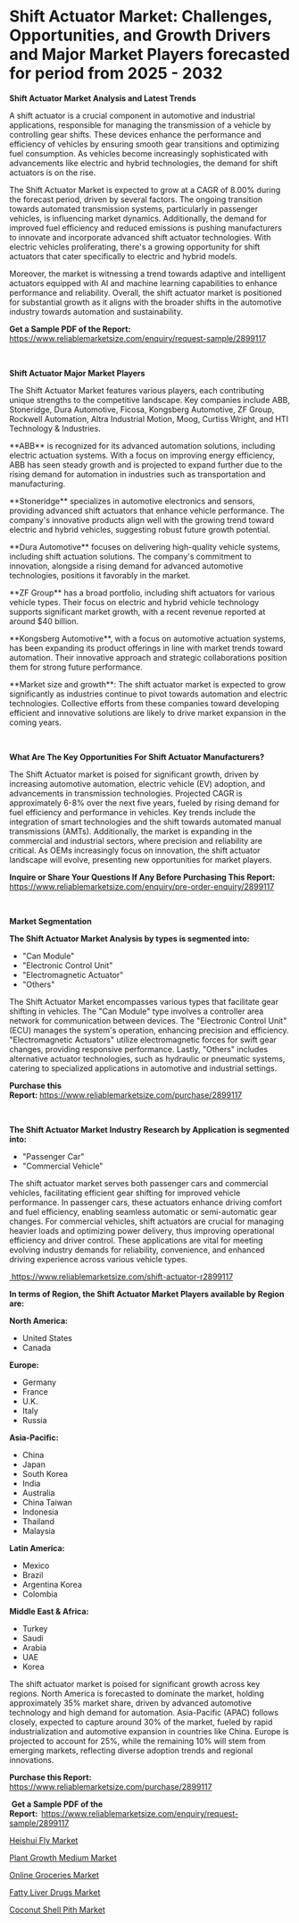 <p><h1>Shift Actuator Market: Challenges, Opportunities, and Growth Drivers and Major Market Players forecasted for period from 2025 - 2032</h1></p><p><strong>Shift Actuator Market Analysis and Latest Trends</strong></p>
<p><p>A shift actuator is a crucial component in automotive and industrial applications, responsible for managing the transmission of a vehicle by controlling gear shifts. These devices enhance the performance and efficiency of vehicles by ensuring smooth gear transitions and optimizing fuel consumption. As vehicles become increasingly sophisticated with advancements like electric and hybrid technologies, the demand for shift actuators is on the rise.</p><p>The Shift Actuator Market is expected to grow at a CAGR of 8.00% during the forecast period, driven by several factors. The ongoing transition towards automated transmission systems, particularly in passenger vehicles, is influencing market dynamics. Additionally, the demand for improved fuel efficiency and reduced emissions is pushing manufacturers to innovate and incorporate advanced shift actuator technologies. With electric vehicles proliferating, there's a growing opportunity for shift actuators that cater specifically to electric and hybrid models. </p><p>Moreover, the market is witnessing a trend towards adaptive and intelligent actuators equipped with AI and machine learning capabilities to enhance performance and reliability. Overall, the shift actuator market is positioned for substantial growth as it aligns with the broader shifts in the automotive industry towards automation and sustainability.</p></p>
<p><strong>Get a Sample PDF of the Report:&nbsp;</strong> <a href="https://www.reliablemarketsize.com/enquiry/request-sample/2899117?utm_campaign=2115&utm_medium=2&utm_source=Github&utm_content=ia&utm_term=15032025&utm_id=shift-actuator">https://www.reliablemarketsize.com/enquiry/request-sample/2899117</a></p>
<p>&nbsp;</p>
<p><strong>Shift Actuator Major Market Players</strong></p>
<p><p>The Shift Actuator Market features various players, each contributing unique strengths to the competitive landscape. Key companies include ABB, Stoneridge, Dura Automotive, Ficosa, Kongsberg Automotive, ZF Group, Rockwell Automation, Altra Industrial Motion, Moog, Curtiss Wright, and HTI Technology & Industries.</p><p>**ABB** is recognized for its advanced automation solutions, including electric actuation systems. With a focus on improving energy efficiency, ABB has seen steady growth and is projected to expand further due to the rising demand for automation in industries such as transportation and manufacturing.</p><p>**Stoneridge** specializes in automotive electronics and sensors, providing advanced shift actuators that enhance vehicle performance. The company's innovative products align well with the growing trend toward electric and hybrid vehicles, suggesting robust future growth potential.</p><p>**Dura Automotive** focuses on delivering high-quality vehicle systems, including shift actuation solutions. The company's commitment to innovation, alongside a rising demand for advanced automotive technologies, positions it favorably in the market.</p><p>**ZF Group** has a broad portfolio, including shift actuators for various vehicle types. Their focus on electric and hybrid vehicle technology supports significant market growth, with a recent revenue reported at around $40 billion. </p><p>**Kongsberg Automotive**, with a focus on automotive actuation systems, has been expanding its product offerings in line with market trends toward automation. Their innovative approach and strategic collaborations position them for strong future performance.</p><p>**Market size and growth**: The shift actuator market is expected to grow significantly as industries continue to pivot towards automation and electric technologies. Collective efforts from these companies toward developing efficient and innovative solutions are likely to drive market expansion in the coming years.</p></p>
<p>&nbsp;</p>
<p><strong>What Are The Key Opportunities For Shift Actuator Manufacturers?</strong></p>
<p><p>The Shift Actuator market is poised for significant growth, driven by increasing automotive automation, electric vehicle (EV) adoption, and advancements in transmission technologies. Projected CAGR is approximately 6-8% over the next five years, fueled by rising demand for fuel efficiency and performance in vehicles. Key trends include the integration of smart technologies and the shift towards automated manual transmissions (AMTs). Additionally, the market is expanding in the commercial and industrial sectors, where precision and reliability are critical. As OEMs increasingly focus on innovation, the shift actuator landscape will evolve, presenting new opportunities for market players. </p></p>
<p><strong>Inquire or Share Your Questions If Any Before Purchasing This Report:</strong> <a href="https://www.reliablemarketsize.com/enquiry/pre-order-enquiry/2899117?utm_campaign=2115&utm_medium=2&utm_source=Github&utm_content=ia&utm_term=15032025&utm_id=shift-actuator">https://www.reliablemarketsize.com/enquiry/pre-order-enquiry/2899117</a></p>
<p>&nbsp;</p>
<p><strong>Market Segmentation</strong></p>
<p><strong>The Shift Actuator Market Analysis by types is segmented into:</strong></p>
<p><ul><li>"Can Module"</li><li>"Electronic Control Unit"</li><li>"Electromagnetic Actuator"</li><li>"Others"</li></ul></p>
<p><p>The Shift Actuator Market encompasses various types that facilitate gear shifting in vehicles. The "Can Module" type involves a controller area network for communication between devices. The "Electronic Control Unit" (ECU) manages the system's operation, enhancing precision and efficiency. "Electromagnetic Actuators" utilize electromagnetic forces for swift gear changes, providing responsive performance. Lastly, "Others" includes alternative actuator technologies, such as hydraulic or pneumatic systems, catering to specialized applications in automotive and industrial settings.</p></p>
<p><strong>Purchase this Report:&nbsp;</strong><a href="https://www.reliablemarketsize.com/purchase/2899117?utm_campaign=2115&utm_medium=2&utm_source=Github&utm_content=ia&utm_term=15032025&utm_id=shift-actuator">https://www.reliablemarketsize.com/purchase/2899117</a></p>
<p>&nbsp;</p>
<p><strong>The Shift Actuator Market Industry Research by Application is segmented into:</strong></p>
<p><ul><li>"Passenger Car"</li><li>"Commercial Vehicle"</li></ul></p>
<p><p>The shift actuator market serves both passenger cars and commercial vehicles, facilitating efficient gear shifting for improved vehicle performance. In passenger cars, these actuators enhance driving comfort and fuel efficiency, enabling seamless automatic or semi-automatic gear changes. For commercial vehicles, shift actuators are crucial for managing heavier loads and optimizing power delivery, thus improving operational efficiency and driver control. These applications are vital for meeting evolving industry demands for reliability, convenience, and enhanced driving experience across various vehicle types.</p></p>
<p><a href="https://www.reliablemarketsize.com/shift-actuator-r2899117?utm_campaign=2115&utm_medium=2&utm_source=Github&utm_content=ia&utm_term=15032025&utm_id=shift-actuator">&nbsp;https://www.reliablemarketsize.com/shift-actuator-r2899117</a></p>
<p><strong>In terms of Region, the Shift Actuator Market Players available by Region are:</strong></p>
<p>
    <p> <strong> North America: </strong>
        <ul>
            <li>United States</li>
            <li>Canada</li>
        </ul>
        </p> 
    <p> <strong> Europe: </strong>
        <ul>
            <li>Germany</li>
            <li>France</li>
            <li>U.K.</li>
            <li>Italy</li>
            <li>Russia</li>
        </ul>
        </p> 
    <p> <strong> Asia-Pacific: </strong>
        <ul>
            <li>China</li>
            <li>Japan</li>
            <li>South Korea</li>
            <li>India</li>
            <li>Australia</li>
            <li>China Taiwan</li>
            <li>Indonesia</li>
            <li>Thailand</li>
            <li>Malaysia</li>
        </ul>
        </p> 
    <p> <strong> Latin America: </strong>
        <ul>
            <li>Mexico</li>
            <li>Brazil</li>
            <li>Argentina Korea</li>
            <li>Colombia</li>
        </ul>
        </p> 
    <p> <strong> Middle East & Africa: </strong>
        <ul>
            <li>Turkey</li>
            <li>Saudi</li>
            <li>Arabia</li>
            <li>UAE</li>
            <li>Korea</li>
        </ul>
    </p>
    </p>
<p><p>The shift actuator market is poised for significant growth across key regions. North America is forecasted to dominate the market, holding approximately 35% market share, driven by advanced automotive technology and high demand for automation. Asia-Pacific (APAC) follows closely, expected to capture around 30% of the market, fueled by rapid industrialization and automotive expansion in countries like China. Europe is projected to account for 25%, while the remaining 10% will stem from emerging markets, reflecting diverse adoption trends and regional innovations.</p></p>
<p><strong>Purchase this Report: </strong><a href="https://www.reliablemarketsize.com/purchase/2899117?utm_campaign=2115&utm_medium=2&utm_source=Github&utm_content=ia&utm_term=15032025&utm_id=shift-actuator">https://www.reliablemarketsize.com/purchase/2899117</a></p>
<p>&nbsp;<strong>Get a Sample PDF of the Report:&nbsp;&nbsp;</strong><a href="https://www.reliablemarketsize.com/enquiry/request-sample/2899117?utm_campaign=2115&utm_medium=2&utm_source=Github&utm_content=ia&utm_term=15032025&utm_id=shift-actuator">https://www.reliablemarketsize.com/enquiry/request-sample/2899117</a></p>
<p><strong></strong></p>
<p><p><a href="https://github.com/melascalbirp/Market-Research-Report-List-1/blob/main/heishui-fly-market.md?utm_campaign=2115&utm_medium=2&utm_source=Github&utm_content=ia&utm_term=15032025&utm_id=shift-actuator">Heishui Fly Market</a></p><p><a href="https://github.com/waackheidtn5/Market-Research-Report-List-1/blob/main/plant-growth-medium-market.md?utm_campaign=2115&utm_medium=2&utm_source=Github&utm_content=ia&utm_term=15032025&utm_id=shift-actuator">Plant Growth Medium Market</a></p><p><a href="https://github.com/guzmabugbyf1/Market-Research-Report-List-1/blob/main/online-groceries-market.md?utm_campaign=2115&utm_medium=2&utm_source=Github&utm_content=ia&utm_term=15032025&utm_id=shift-actuator">Online Groceries Market</a></p><p><a href="https://github.com/gallatannyv6/Market-Research-Report-List-1/blob/main/fatty-liver-drugs-market.md?utm_campaign=2115&utm_medium=2&utm_source=Github&utm_content=ia&utm_term=15032025&utm_id=shift-actuator">Fatty Liver Drugs Market</a></p><p><a href="https://github.com/laroybarrize/Market-Research-Report-List-1/blob/main/coconut-shell-pith-market.md?utm_campaign=2115&utm_medium=2&utm_source=Github&utm_content=ia&utm_term=15032025&utm_id=shift-actuator">Coconut Shell Pith Market</a></p></p>